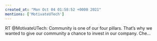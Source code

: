 ```yaml
---
created_at: "Mon Oct 04 01:58:52 +0000 2021"
mentions: ['MotivateUTech']
---
```


RT @MotivateUTech: Community is one of our four pillars. That’s why we wanted to give our community a chance to invest in our company. 
Che…